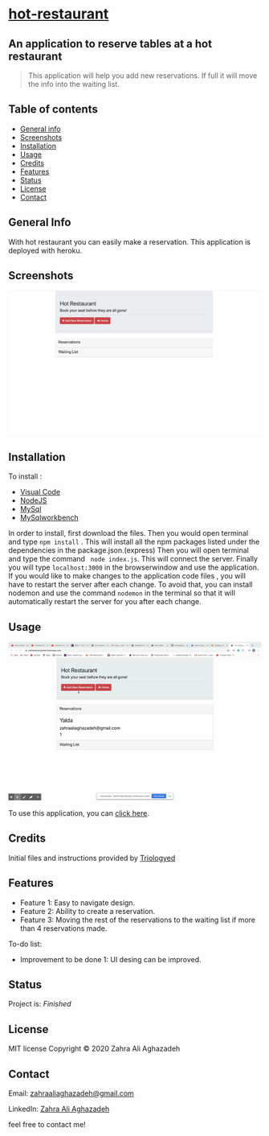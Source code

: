 # [hot-restaurant](https://hotrestaurantyalda.herokuapp.com/)


## An application to reserve tables at a hot restaurant

>This application will help you add new reservations. If full it will move the info into the waiting list.


## Table of contents
* [General info](#general-info) 
* [Screenshots](#screenshots) 
* [Installation](#installation) 
* [Usage](#usage)
* [Credits](#credits)
* [Features](#features) 
* [Status](#status) 
* [License](#license) 
* [Contact](#contact)


## General Info
With hot restaurant you can easily make a reservation. This application is deployed with heroku.


## Screenshots
![screenshot](/assets/images/screenshot1.png)



## Installation

To install : 
* [Visual Code](https://code.visualstudio.com/docs/setup/setup-overview)
* [NodeJS](https://nodejs.org/en/download/)
* [MySql](https://dev.mysql.com/downloads/installer/)
* [MySqlworkbench](https://dev.mysql.com/downloads/workbench/)


In order to install, first download the files. Then you would open terminal and type ```npm install``` . This will install all the npm packages listed under the dependencies in the package.json.(express) Then you will open terminal and type the command ``` node index.js```. This will connect the server. Finally you will type ```localhost:3000``` in the browserwindow and use the application. If you would like to make changes to the application code files , you will have to restart the server after each change. To avoid that, you can install nodemon and use the command ```nodemon``` in the terminal so that it will automatically restart the server for you after each change.

## Usage 

![sample use](/assets/images/gif1.gif)


To use this application, you can [click here](https://hotrestaurantyalda.herokuapp.com/). 


## Credits


Initial files and instructions provided by [Triologyed](https://www.trilogyed.com/)


## Features

* Feature 1: Easy to navigate design.
* Feature 2: Ability to create a reservation.
* Feature 3: Moving the rest of the reservations to the waiting list if more than 4 reservations made.


To-do list:

* Improvement to be done 1: UI desing can be improved.


## Status
Project is:  _Finished_


## License

MIT license 
Copyright © 2020 Zahra Ali Aghazadeh




## Contact
Email: zahraaliaghazadeh@gmail.com

LinkedIn: [Zahra Ali Aghazadeh](https://www.linkedin.com/in/zahraaliaghazadeh)

feel free to contact me!

